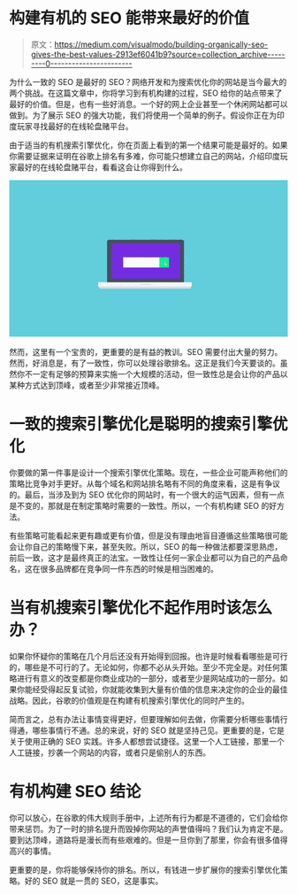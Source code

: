 # 构建有机的 SEO 能带来最好的价值

> 原文：<https://medium.com/visualmodo/building-organically-seo-gives-the-best-values-2913ef6041b9?source=collection_archive---------0----------------------->

为什么一致的 SEO 是最好的 SEO？网络开发和为搜索优化你的网站是当今最大的两个挑战。在这篇文章中，你将学习到有机构建的过程，SEO 给你的站点带来了最好的价值。但是，也有一些好消息。一个好的网上企业甚至一个休闲网站都可以做到。为了展示 SEO 的强大功能，我们将使用一个简单的例子。假设你正在为印度玩家寻找最好的在线轮盘赌平台。

由于适当的有机搜索引擎优化，你在页面上看到的第一个结果可能是最好的。如果你需要证据来证明在谷歌上排名有多难，你可能只想建立自己的网站，介绍印度玩家最好的在线轮盘赌平台，看看这会让你得到什么。

![](img/4fb1d0dd82321c14069fec53e2ab82c2.png)

然而，这里有一个宝贵的，更重要的是有益的教训。SEO 需要付出大量的努力。然而，好消息是，有了一致性，你可以处理谷歌排名。这正是我们今天要谈的。虽然你不一定有足够的预算来实施一个大规模的活动，但一致性总是会让你的产品以某种方式达到顶峰，或者至少非常接近顶峰。

# 一致的搜索引擎优化是聪明的搜索引擎优化

你要做的第一件事是设计一个搜索引擎优化策略。现在，一些企业可能声称他们的策略比竞争对手更好。从每个域名和网站排名略有不同的角度来看，这是有争议的。最后，当涉及到为 SEO 优化你的网站时，有一个很大的运气因素，但有一点是不变的，那就是在制定策略时需要的一致性。所以，一个有机构建 SEO 的好方法。

有些策略可能看起来更有趣或更有价值，但是没有理由地盲目遵循这些策略很可能会让你自己的策略慢下来，甚至失败。所以，SEO 的每一种做法都要深思熟虑，前后一致，这才是最终真正的法宝。一致性让任何一家企业都可以为自己的产品命名，这在很多品牌都在竞争同一件东西的时候是相当困难的。

# 当有机搜索引擎优化不起作用时该怎么办？

如果你怀疑你的策略在几个月后还没有开始得到回报。也许是时候看看哪些是可行的，哪些是不可行的了。无论如何，你都不必从头开始。至少不完全是。对任何策略进行有意义的改变都是你商业成功的一部分，或者至少是网站成功的一部分。如果你能经受得起反复试验，你就能收集到大量有价值的信息来决定你的企业的最佳战略。因此，谷歌的价值观是在构建有机搜索引擎优化的同时产生的。

简而言之，总有办法让事情变得更好，但要理解如何去做，你需要分析哪些事情行得通，哪些事情行不通。总的来说，好的 SEO 就是坚持己见。更重要的是，它是关于使用正确的 SEO 实践。许多人都想尝试捷径。这里一个人工链接，那里一个人工链接，抄袭一个网站的内容，或者只是偷别人的东西。

# 有机构建 SEO 结论

你可以放心，在谷歌的伟大规则手册中，上述所有行为都是不道德的，它们会给你带来惩罚。为了一时的排名提升而毁掉你网站的声誉值得吗？我们认为肯定不是。要到达顶峰，道路将是漫长而有些艰难的。但是一旦你到了那里，你会有很多值得高兴的事情。

更重要的是，你将能够保持你的排名。所以，有钱进一步扩展你的搜索引擎优化策略。好的 SEO 就是一贯的 SEO，这是事实。